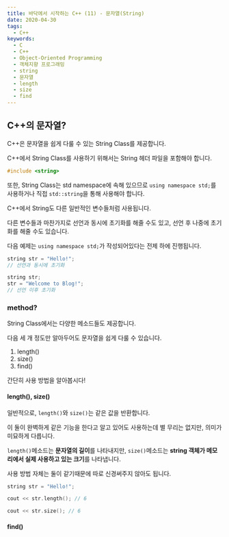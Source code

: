 ```yaml
---
title: 바닥에서 시작하는 C++ (11) - 문자열(String)
date: 2020-04-30
tags:
  - C++
keywords:
  - C
  - C++
  - Object-Oriented Programming
  - 객체지향 프로그래밍
  - string
  - 문자열
  - length
  - size
  - find
---
```


## C++의 문자열?

C++은 문자열을 쉽게 다룰 수 있는 String Class를 제공합니다.

C++에서 String Class를 사용하기 위해서는 String 헤더 파일을 포함해야 합니다.

```cpp
#include <string>
```

또한, String Class는 std namespace에 속해 있으므로 `using namespace std;`를 사용하거나 직접 `std::string`을 통해 사용해야 합니다.

C++에서 String도 다른 일반적인 변수들처럼 사용됩니다.

다른 변수들과 마찬가지로 선언과 동시에 초기화를 해줄 수도 있고, 선언 후 나중에 초기화를 해줄 수도 있습니다.

다음 예제는 `using namespace std;`가 작성되어있다는 전제 하에 진행됩니다.

```cpp
string str = "Hello!";
// 선언과 동시에 초기화

string str;
str = "Welcome to Blog!";
// 선언 이후 초기화
```

### method?

String Class에서는 다양한 메소드들도 제공합니다.

다음 세 개 정도만 알아두어도 문자열을 쉽게 다룰 수 있습니다.

1. length()
2. size()
3. find()

간단히 사용 방법을 알아봅시다!

#### length(), size()

일반적으로, `length()`와 `size()`는 같은 값을 반환합니다.

이 둘이 완벽하게 같은 기능을 한다고 알고 있어도 사용하는데 별 무리는 없지만, 의미가 미묘하게 다릅니다.

`length()`메소드는 **문자열의 길이**를 나타내지만, `size()`메소드는 **string 객체가 메모리에서 실제 사용하고 있는 크기**를 나타냅니다.

사용 방법 자체는 둘이 같기때문에 따로 신경써주지 않아도 됩니다.

```cpp
string str = "Hello!";

cout << str.length(); // 6

cout << str.size(); // 6
```

#### find()
